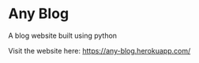 # Any Blog
A blog website built using python

Visit the website here: https://any-blog.herokuapp.com/

